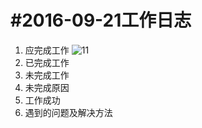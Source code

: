 #2016-09-21工作日志
 ======================

1. 应完成工作
 ![11](%E5%9B%BE%E7%89%87/c2fdfc039245d68812f98706acc27d1ed31b249c.jpg)
2. 已完成工作
3. 未完成工作
4. 未完成原因
5. 工作成功
6. 遇到的问题及解决方法
